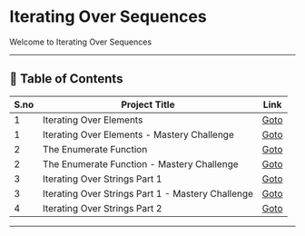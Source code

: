 # Iterating Over Sequences

Welcome to Iterating Over Sequences

---

## 📅 Table of Contents

| S.no | Project Title                                      | Link                                                              |
|------|----------------------------------------------------|-------------------------------------------------------------------|
| 1    | Iterating Over Elements                            | [Goto](1_iterating_over_elements/README.md)                       |
| 1    | Iterating Over Elements - Mastery Challenge        | [Goto](1_iterating_over_elements/mastery_challenge/README.md)     |
| 2    | The Enumerate Function                             | [Goto](2_the_enumerate_function/README.md)                        |
| 2    | The Enumerate Function - Mastery Challenge         | [Goto](2_the_enumerate_function/mastery_challenge/README.md)      |
| 3    | Iterating Over Strings Part 1                      | [Goto](3_iterating_over_strings_p_1/README.md)                    |
| 3    | Iterating Over Strings Part 1 - Mastery Challenge  | [Goto](3_iterating_over_strings_p_1/mastery_challenge/README.md)  |
| 4    | Iterating Over Strings Part 2                      | [Goto](4_iterating_over_strings_p_2/README.md)                    |






---

